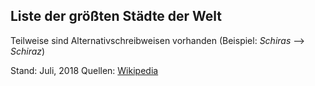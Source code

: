 ## Liste der größten Städte der Welt

Teilweise sind Alternativschreibweisen vorhanden (Beispiel: _Schiras_ --> _Schiraz_)

Stand: Juli, 2018
Quellen: [Wikipedia](https://de.wikipedia.org/wiki/Liste_der_gr%C3%B6%C3%9Ften_St%C3%A4dte)